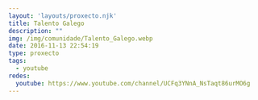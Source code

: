 ```yaml
---
layout: 'layouts/proxecto.njk'
title: Talento Galego
description: ""
img: /img/comunidade/Talento_Galego.webp
date: 2016-11-13 22:54:19
type: proxecto
tags:
  - youtube
redes:
  youtube: https://www.youtube.com/channel/UCFq3YNnA_NsTaqt86urMO6g
---
```


